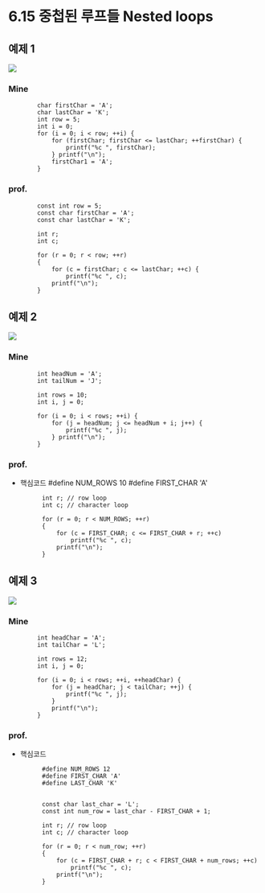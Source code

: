# 6.15 중첩된 루프들 Nested loops

## 예제 1

<img src="https://github.com/uber9ma/following_C/blob/master/images/chapter6/while8.png?raw=true">

### Mine

    		char firstChar = 'A';
    		char lastChar = 'K';
    		int row = 5;
    		int i = 0;
    		for (i = 0; i < row; ++i) {
    			for (firstChar; firstChar <= lastChar; ++firstChar) {
    				printf("%c ", firstChar);
    			} printf("\n");
    			firstChar1 = 'A';
    		}

### prof.

    		const int row = 5;
    		const char firstChar = 'A';
    		const char lastChar = 'K';

    		int r;
    		int c;

    		for (r = 0; r < row; ++r)
    		{
    			for (c = firstChar; c <= lastChar; ++c) {
    				printf("%c ", c);
    			printf("\n");
    		}

## 예제 2

<img src="https://github.com/uber9ma/following_C/blob/master/images/chapter6/while9.png?raw=true">

### Mine

    		int headNum = 'A';
    		int tailNum = 'J';

    		int rows = 10;
    		int i, j = 0;

    		for (i = 0; i < rows; ++i) {
    			for (j = headNum; j <= headNum + i; j++) {
    				printf("%c ", j);
    			} printf("\n");
    		}

### prof.

- 핵심코드
			#define NUM_ROWS 10
			#define FIRST_CHAR 'A'

    		int r; // row loop
    		int c; // character loop

    		for (r = 0; r < NUM_ROWS; ++r)
    		{
    			for (c = FIRST_CHAR; c <= FIRST_CHAR + r; ++c)
    				printf("%c ", c);
    			printf("\n");
    		}

## 예제 3

<img src="https://github.com/uber9ma/following_C/blob/master/images/chapter6/while10.png?raw=true">

### Mine

    		int headChar = 'A';
    		int tailChar = 'L';

    		int rows = 12;
    		int i, j = 0;

    		for (i = 0; i < rows; ++i, ++headChar) {
    			for (j = headChar; j < tailChar; ++j) {
    				printf("%c ", j);
    			}
    			printf("\n");
    		}

### prof.

- 핵심코드

			#define NUM_ROWS 12
			#define FIRST_CHAR 'A'
			#define LAST_CHAR 'K'


    		const char last_char = 'L';
    		const int num_row = last_char - FIRST_CHAR + 1;

    		int r; // row loop
    		int c; // character loop

    		for (r = 0; r < num_row; ++r)
    		{
    			for (c = FIRST_CHAR + r; c < FIRST_CHAR + num_rows; ++c)
    				printf("%c ", c);
    			printf("\n");
    		}
